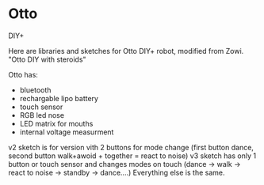 # Otto
 DIY+

Here are libraries and sketches for Otto DIY+ robot, modified from Zowi.
"Otto DIY with steroids"

Otto has:

- bluetooth
- rechargable lipo battery
- touch sensor
- RGB led nose
- LED matrix for mouths
- internal voltage measurment

v2 sketch is for version vith 2 buttons for mode change (first button dance, second button walk+awoid + together = react to noise)
v3 sketch has only 1 button or touch sensor and changes modes on touch (dance -> walk -> react to noise -> standby -> dance....)
Everything else is the same.